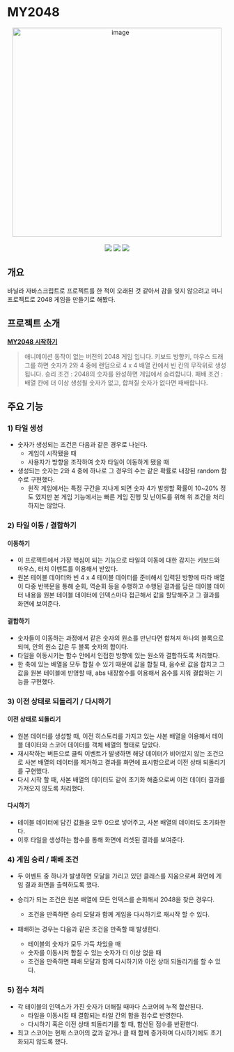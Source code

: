 # MY2048

<div align='center'>
  <img width="480" alt="image" src="https://user-images.githubusercontent.com/77887712/188801195-68fb74e9-58f6-4e39-a2ed-c0cefb21f071.png">
  <br><br>
  <div align='center'>
    <img src='https://img.shields.io/badge/html5-red.svg'/>
    <img src="https://img.shields.io/badge/CSS3-skyblue.svg" />
    <img src="https://img.shields.io/badge/javascript-ES2015-yellow.svg" />
  </div>
</div>

## 개요

바닐라 자바스크립트로 프로젝트를 한 적이 오래된 것 같아서 감을 잊지 않으려고 미니 프로젝트로 2048 게임을 만들기로 해봤다.

## 프로젝트 소개

**[MY2048 시작하기](kyhyun.github.io/my2048/)**

> 애니메이션 동작이 없는 버전의 2048 게임 입니다.
> 키보드 방향키, 마우스 드래그를 하면 숫자가 2와 4 중에 랜덤으로 4 x 4 배열 칸에서 빈 칸의 무작위로 생성됩니다.
> 승리 조건 : 2048의 숫자를 완성하면 게임에서 승리합니다.
> 패배 조건 : 배열 칸에 더 이상 생성될 숫자가 없고, 합쳐질 숫자가 없다면 패배합니다.

## 주요 기능

### 1) 타일 생성

- 숫자가 생성되는 조건은 다음과 같은 경우로 나뉜다.
  - 게임이 시작됐을 때
  - 사용자가 방향을 조작하여 숫자 타일이 이동하게 됐을 때
- 생성되는 숫자는 2와 4 중에 하나로 그 경우의 수는 같은 확률로 내장된 random 함수로 구현했다.
  - 원작 게임에서는 특정 구간을 지나게 되면 숫자 4가 발생할 확률이 10~20% 정도 였지만 본 게임 기능에서는 빠른 게임 진행 및 난이도를 위해 위 조건을 처리하지는 않았다.

### 2) 타일 이동 / 결합하기

#### 이동하기

- 이 프로젝트에서 가장 핵심이 되는 기능으로 타일의 이동에 대한 감지는 키보드와 마우스, 터치 이벤트를 이용해서 받았다.
- 원본 테이블 데이터와 빈 4 x 4 테이블 데이터를 준비해서 입력된 방향에 따라 배열이 다중 반복문을 통해 순회, 역순회 등을 수행하고 수행된 결과를 담은 테이블 데이터 내용을 원본 테이블 데이터에 인덱스마다 접근해서 값을 할당해주고 그 결과를 화면에 보여준다.

#### 결합하기

- 숫자들이 이동하는 과정에서 같은 숫자의 원소를 만난다면 합쳐져 하나의 블록으로 되며, 안의 원소 값은 두 블록 숫자의 합이다.
- 타일을 이동시키는 함수 안에서 인접한 방향에 있는 원소와 결합하도록 처리했다.
- 한 축에 있는 배열을 모두 합칠 수 있기 때문에 값을 합칠 때, 음수로 값을 합치고 그 값을 원본 테이블에 반영할 때, abs 내장함수를 이용해서 음수를 지워 결합하는 기능을 구현했다.

### 3) 이전 상태로 되돌리기 / 다시하기

#### 이전 상태로 되돌리기

- 원본 데이터를 생성할 때, 이전 히스토리를 가지고 있는 사본 배열을 이용해서 테이블 데이터와 스코어 데이터를 객체 배열의 형태로 담았다.
- 재시작하는 버튼으로 클릭 이벤트가 발생하면 해당 데이터가 비어있지 않는 조건으로 사본 배열의 데이터를 제거하고 결과를 화면에 표시함으로써 이전 상태 되돌리기를 구현했다.
- 다시 시작 할 때, 사본 배열의 데이터도 같이 초기화 해줌으로써 이전 데이터 결과를 가져오지 않도록 처리했다.

#### 다시하기

- 테이블 데이터에 담긴 값들을 모두 0으로 넣어주고, 사본 배열의 데이터도 초기화한다.
- 이후 타일을 생성하는 함수를 통해 화면에 리셋된 결과를 보여준다.

### 4) 게임 승리 / 패배 조건

- 두 이벤트 중 하나가 발생하면 모달을 가리고 있던 클래스를 지움으로써 화면에 게임 결과 화면을 출력하도록 했다.
- 승리가 되는 조건은 원본 배열에 모든 인덱스를 순회해서 2048을 찾은 경우다.

  - 조건을 만족하면 승리 모달과 함께 게임을 다시하기로 재시작 할 수 있다.

- 패배하는 경우는 다음과 같은 조건을 만족할 때 발생한다.
  - 테이블의 숫자가 모두 가득 차있을 때
  - 숫자를 이동시켜 합칠 수 있는 숫자가 더 이상 없을 때
  - 조건을 만족하면 패배 모달과 함께 다시하기와 이전 상태 되돌리기를 할 수 있다.

### 5) 점수 처리

- 각 테이블의 인덱스가 가진 숫자가 더해질 때마다 스코어에 누적 합산된다.
  - 타일을 이동시킬 때 결합되는 타일 간의 합을 점수로 반영한다.
  - 다시하기 혹은 이전 상태 되돌리기를 할 때, 합산된 점수를 반환한다.
- 최고 스코어는 현재 스코어의 값과 같거나 클 때 함께 증가하며 다시하기에도 초기화되지 않도록 했다.
